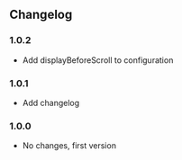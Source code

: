 ## Changelog

### 1.0.2

* Add displayBeforeScroll to configuration

### 1.0.1

* Add changelog

### 1.0.0
* No changes, first version
